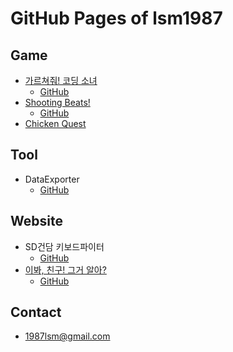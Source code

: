 GitHub Pages of lsm1987
===

## Game
* [가르쳐줘! 코딩 소녀](./codinggirls)
  * [GitHub](https://github.com/lsm1987/CodingGirls)
* [Shooting Beats!](./shootingbeats)
  * [GitHub](https://github.com/lsm1987/ShootingBeats)
* [Chicken Quest](./chickenquest)

## Tool
* DataExporter
  * [GitHub](https://github.com/lsm1987/DataExporter)

## Website
* SD건담 키보드파이터
  * [GitHub](https://github.com/lsm1987/sd-gundam-keyboard-fighter)
* [이봐, 친구! 그거 알아?](./RandomGenerator/Lemon)
  * [GitHub](https://github.com/lsm1987/RandomGenerator)

## Contact
- 1987lsm@gmail.com